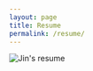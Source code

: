 ```yaml
---
layout: page
title: Resume
permalink: /resume/
---
```

<p>
<img src="/home/jin/Desktop/Jinlehs.github.io/images/Jinresume.jpg"
     alt="Jin's resume"
     style="float: left; margin-right: 10px;" />

</p>